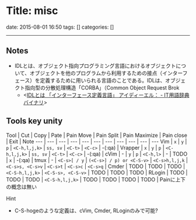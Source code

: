 # Title: misc

date: 2015-08-01 16:50
tags: []
categories: []

---

## Notes

* IDLとは、オブジェクト指向プログラミング言語におけるオブジェクトについて、オブジェクトを他のプログラムから利用するための接点（インターフェース）を定義するために用いられる言語のことである。IDLは、オブジェクト指向型の分散処理構造「CORBA」（Common Object Request Brok
	* <[IDLとは 「インターフェース定義言語」 アイディーエル： - IT用語辞典バイナリ](http://www.sophia-it.com/content/IDL)>

## Tools key unity

Tool    | Cut  | Copy         | Pate                      | Pain Move       | Pain Split         | Pain Maximize | Pain close | Exit     | Note
---     | ---  | ---          | ---                       | ---             | ---                | ---           | ---        | ---      | ---                    | ---
Vim     | `x`  | `y`          | `p`                       | `<C-h,l,j,k>`   | `ss, sv`           | `<C-t>`       | `<C-c>`    | -(:qa)   |
Vrapper | `x`  | `y`          | `p`                       | `<C-h,l,j,k>`   | `ss, sv`           | `<C-t>`       | `<C-c>`    | -(:qa)   |
cVim    | -    | `y`          | `p`                       | `<C-h,l>`       | -                  | TODO          | `x`        | -(:qa)   |
tmux    | -    | `<C-s>[ / y` | `(<C-s>] / p) or <C-S-v>` | `<C-s>h,l,j,k`  | `<C-s>s, <C-s>v`   | `<C-s>t`      | `<C-s>c`   | `<C-s>q` |
Cmder   | TODO | TODO         | TODO                      | `<C-S-h,l,j,k>` | `<C-S-s>, <C-S-v>` | TODO          | TODO       | TODO     |
RLogin  | TODO | TODO         | TODO                      | `<C-S-h,l,j,k>` | TODO               | TODO          | TODO       | TODO     | Painに上下の概念は無い

Hint

* C-S-hogeのような定義は、cVim, Cmder, RLoginのみで可能?
